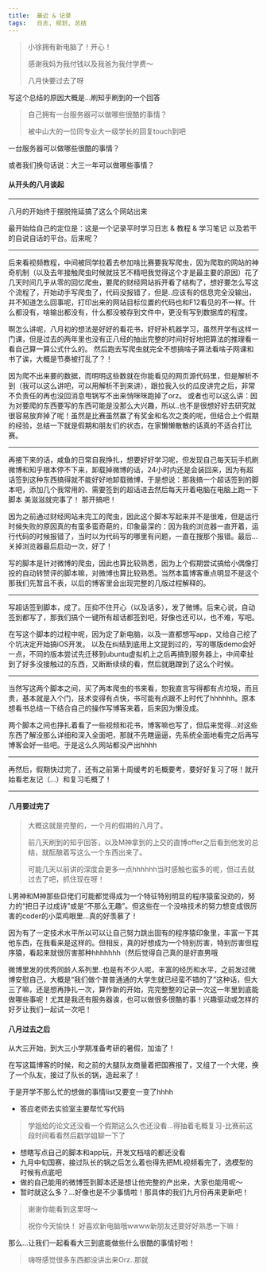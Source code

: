 ```yaml
---
title:  最近 & 记录
tags:   日志, 规划, 总结
---
```


> 小徐拥有新电脑了！开心！
>
> 感谢我妈为我付钱以及我爸为我付学费～
>
> 八月快要过去了呀


写这个总结的原因大概是...刷知乎刷到的一个回答
> 自己拥有一台服务器可以做哪些很酷的事情？
> 
> 被中山大的一位同专业大一级学长的回复touch到吧

一台服务器可以做哪些很酷的事情？

或者我们换句话说：大三一年可以做哪些事情？

#### 从开头的八月谈起


---
八月的开始终于摆脱拖延搞了这么个网站出来

最开始给自己的定位是：这是一个记录平时学习日志 & 教程 & 学习笔记 以及若干的自说自话的平台。后来呢？

---

后来看视频教程，中间被同学拉着去参加啥比赛要我写爬虫，因为爬取的网站的神奇机制（以及去年接触爬虫时候就技艺不精吧我觉得这个才是最主要的原因）花了几天时间几乎从零的回忆爬虫，要爬的财经网站拆开看了结构了，想好要怎么写这个流程了，开始动手写爬虫了，代码没报错了，但是..应该有的信息完全没输出，并不知道怎么回事呢，打印出来的网站目标位置的代码也和F12看见的不一样。什么都没有，啥输出都没有，什么都没被存到文件中，更没有写到数据库的程度。

啊怎么讲呢，八月初的想法是好好的看花书，好好补机器学习，虽然开学有这样一门课，但是过去的两年里也没有正八经的抽出完整的时间好好地把算法的推理看一看自己算一算公式什么的。  然后跑去写爬虫就完全不想搞啥子算法看啥子网课和书了诶，大概是节奏被打乱了？！ 

因为爬不出来要的数据，而明明这些数就在你能看见的网页源代码里，但是解析不到（我可以这么讲吧，可以用解析不到来讲），跟拉我入伙的瓜皮讲完之后，非常不负责任的再也没回消息甩锅写不出来悄咪咪跑掉了orz。 或者也可以这么讲：因为对要爬的东西要写的东西可能是没那么大兴趣，所以..也不是很想好好去研究就很容易放弃掉了呢！虽然是比赛虽然赢了有奖金和名次之类的呢，但结合上个假期的经验，总结一下就是假期和朋友们的状态，在家懒懒散散的话真的不适合打比赛。

---

再接下来的话，咸鱼的日常自我挣扎，想要好好学习呢，但发现自己每天玩手机刷微博和知乎根本停不下来，卸载掉微博的话，24小时内还是会装回来，因为有超话签到这种东西搞得就不能好好地卸载微博，于是想说：那我搞一个超话签到的脚本吧，添加几个我常用的、需要签到的超话进去然后每天开着电脑在电脑上跑一下脚本 美滋滋就完事了！ 那开搞吧！

因为之前通过财经网站未完工的爬虫，因此这个脚本写起来并不是很难，但是运行时候失败的原因真的有蛮多蛮奇葩的，印象最深的：因为我的浏览器一直开着，运行代码的时候报错了，当时以为代码写的哪里有问题，一直在搜那个报错。最后...关掉浏览器最后启动一次，好了！

写的脚本是针对微博的爬虫，因此也算比较熟悉，因为上个假期尝试搞给小偶像打投的自动转赞评的脚本嘛，对微博也算比较熟悉。当然本篇博客重点明显不是这个那我们先暂且不表，以后的博客里会出现完整的几版过程解释的。

---

写超话签到脚本，成了。压抑不住开心（以及话多），发了微博。后来心说，自动签到都写了，那我们搞个一键所有超话都签到吧，好像也还可以，也不难，写吧。

在写这个脚本的过程中呢，因为定了新电脑，以及一直都想写app，又给自己挖了个坑决定开始搞iOS开发。 以及在纠结到底用上文提到过的，写的哪版demo会好一点，不同的版本尝试先迁移到ubuntu虚拟机上之后再搞到服务器上，中间牵扯到了好多没接触过的东西，又断断续续的看，然后就磨蹭到了这么个时候。

---

当然写这两个脚本之间，买了两本爬虫的书来看，恕我直言写得都有点垃圾，而且贵，基本就是入个门，技术变得有点快，书可能有点跟不上时代了hhhhhh。原本想看书总结一下结合自己的操作写博客来着，后来因为懒没成。

两个脚本之间也挣扎着看了一些视频和花书，博客嘛也写了，但后来觉得...对这些东西了解没那么详细和深入全面吧，那就不先瞎逼逼，先系统全面地看完之后再写博客会好一些吧。于是这么久网站都没产出hhhh

---

再然后，假期快过完了，还有之前第十周缓考的毛概要考，要好好复习了呀！就开始看老友记（...）和复习毛概了！

---

#### 八月要过完了

> 大概这就是完整的，一个月的假期的八月了。
>
> 前几天刷到的知乎回答，以及M神拿到的上交的直博offer之后看到他发的总结，就酝酿着写这么一个东西出来了。
> 
> 可能几天以前讲的深度会更多一点hhhhhh当时感触也蛮多的呢，但过去就过去了吧，抓住现在呀！

L男神和M神那些巨佬们可能都觉得成为一个特征特别明显的程序猿蛮没劲的，努力的“把日子过成诗”或是“不那么无趣”。但这些在一个没啥技术的努力想变成很厉害的coder的小菜鸡眼里...真的好羡慕了！

因为有了一定技术水平所以可以让自己努力跳出固有的程序猿印象里，丰富一下其他东西，在我看来是这样的。但相反，真的好想成为一个特别厉害，特别厉害但程序猿，看起来就很厉害那种hhhhhhh（然后觉得自己真的是好直男哦

微博里发的优秀同龄人系列里..也是有不少人呢，丰富的经历和水平，之前发过微博安慰自己，大概是“我们做个普普通通的大学生就已经蛮不错的了”这种话，但大三了嘛，还是想再挣扎一次，算作新的开始，完完整整的记录一次这一年里到底能做哪些事呢！尤其是我还有服务器诶，也可以做很多很酷的事！兴趣驱动或怎样的好歹让我们一起试一次吧！

#### 八月过去之后

从大三开始，到大三小学期准备考研的暑假，加油了！

在写这篇博客的时候，和之前的大腿队友商量着把国赛报了，又组了一个大佬，换了一个队友，接过了队长的锅，造起来了！

于是开学不那么忙的想做的事情list又要变一变了hhhh

- 答应老师去实验室主要帮忙写代码
> 学姐给的论文还没看一个假期这么久也还没看...得抽着毛概复习-比赛前这段时间看看然后戳学姐聊一下了
- 想瞎写点自己的脚本和app玩，开发文档啥的都还没看
- 九月中旬国赛，接过队长的锅之后怎么着也得先把ML视频看完了，选模型的时候有点底吧
- 做的自己能用的微博签到脚本还是想让他完整的产出来，大家也能用呢～
- 暂时就这么多？...好像也是不少事情啦！那具体的我们九月份再来更新吧！

> 谢谢你能看到这里呀～
> 
> 祝你今天愉快！
> 好喜欢新电脑哦wwww新朋友还要好好熟悉一下嘛！

那么...让我们一起看看大三到底能做些什么很酷的事情好啦！

> 嗨呀感觉很多东西都没讲出来Orz..那就



